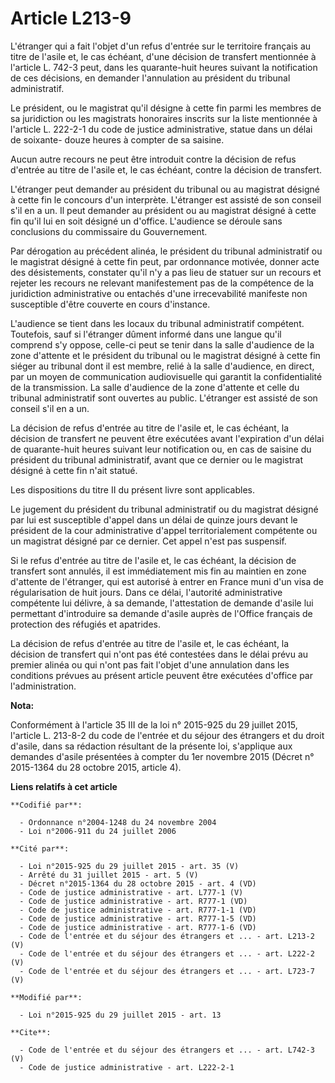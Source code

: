 # Article L213-9

L'étranger qui a fait l'objet d'un refus d'entrée sur le territoire français au titre de l'asile et, le cas échéant, d'une
décision de transfert mentionnée à l'article L. 742-3 peut, dans les quarante-huit heures suivant la notification de ces
décisions, en demander l'annulation au président du tribunal administratif. 

Le président, ou le magistrat qu'il désigne à cette fin parmi les membres de sa juridiction ou les magistrats honoraires
inscrits sur la liste mentionnée à l'article L. 222-2-1 du code de justice administrative, statue dans un délai de soixante-
douze heures à compter de sa saisine. 

Aucun autre recours ne peut être introduit contre la décision de refus d'entrée au titre de l'asile et, le cas échéant,
contre la décision de transfert. 

L'étranger peut demander au président du tribunal ou au magistrat désigné à cette fin le concours d'un interprète. L'étranger
est assisté de son conseil s'il en a un. Il peut demander au président ou au magistrat désigné à cette fin qu'il lui en soit
désigné un d'office. L'audience se déroule sans conclusions du commissaire du Gouvernement. 

Par dérogation au précédent alinéa, le président du tribunal administratif ou le magistrat désigné à cette fin peut, par
ordonnance motivée, donner acte des désistements, constater qu'il n'y a pas lieu de statuer sur un recours et rejeter les
recours ne relevant manifestement pas de la compétence de la juridiction administrative ou entachés d'une irrecevabilité
manifeste non susceptible d'être couverte en cours d'instance. 

L'audience se tient dans les locaux du tribunal administratif compétent. Toutefois, sauf si l'étranger dûment informé dans
une langue qu'il comprend s'y oppose, celle-ci peut se tenir dans la salle d'audience de la zone d'attente et le président du
tribunal ou le magistrat désigné à cette fin siéger au tribunal dont il est membre, relié à la salle d'audience, en direct,
par un moyen de communication audiovisuelle qui garantit la confidentialité de la transmission. La salle d'audience de la
zone d'attente et celle du tribunal administratif sont ouvertes au public. L'étranger est assisté de son conseil s'il en a
un. 

La décision de refus d'entrée au titre de l'asile et, le cas échéant, la décision de transfert ne peuvent être exécutées
avant l'expiration d'un délai de quarante-huit heures suivant leur notification ou, en cas de saisine du président du
tribunal administratif, avant que ce dernier ou le magistrat désigné à cette fin n'ait statué. 

Les dispositions du titre II du présent livre sont applicables. 

Le jugement du président du tribunal administratif ou du magistrat désigné par lui est susceptible d'appel dans un délai de
quinze jours devant le président de la cour administrative d'appel territorialement compétente ou un magistrat désigné par ce
dernier. Cet appel n'est pas suspensif. 

Si le refus d'entrée au titre de l'asile et, le cas échéant, la décision de transfert sont annulés, il est immédiatement mis
fin au maintien en zone d'attente de l'étranger, qui est autorisé à entrer en France muni d'un visa de régularisation de huit
jours. Dans ce délai, l'autorité administrative compétente lui délivre, à sa demande, l'attestation de demande d'asile lui
permettant d'introduire sa demande d'asile auprès de l'Office français de protection des réfugiés et apatrides. 

La décision de refus d'entrée au titre de l'asile et, le cas échéant, la décision de transfert qui n'ont pas été contestées
dans le délai prévu au premier alinéa ou qui n'ont pas fait l'objet d'une annulation dans les conditions prévues au présent
article peuvent être exécutées d'office par l'administration.

**Nota:**

Conformément à l'article 35 III de la loi n° 2015-925 du 29 juillet 2015, l'article L. 213-8-2 du code de l'entrée et du
séjour des étrangers et du droit d'asile, dans sa rédaction résultant de la présente loi, s'applique aux demandes d'asile
présentées à compter du 1er novembre 2015 (Décret n° 2015-1364 du 28 octobre 2015, article 4).

**Liens relatifs à cet article**

	**Codifié par**:

	  - Ordonnance n°2004-1248 du 24 novembre 2004
	  - Loi n°2006-911 du 24 juillet 2006

	**Cité par**:

	  - Loi n°2015-925 du 29 juillet 2015 - art. 35 (V)
	  - Arrêté du 31 juillet 2015 - art. 5 (V)
	  - Décret n°2015-1364 du 28 octobre 2015 - art. 4 (VD)
	  - Code de justice administrative - art. L777-1 (V)
	  - Code de justice administrative - art. R777-1 (VD)
	  - Code de justice administrative - art. R777-1-1 (VD)
	  - Code de justice administrative - art. R777-1-5 (VD)
	  - Code de justice administrative - art. R777-1-6 (VD)
	  - Code de l'entrée et du séjour des étrangers et ... - art. L213-2 (V)
	  - Code de l'entrée et du séjour des étrangers et ... - art. L222-2 (V)
	  - Code de l'entrée et du séjour des étrangers et ... - art. L723-7 (V)

	**Modifié par**:

	  - Loi n°2015-925 du 29 juillet 2015 - art. 13

	**Cite**:

	  - Code de l'entrée et du séjour des étrangers et ... - art. L742-3 (V)
	  - Code de justice administrative - art. L222-2-1
